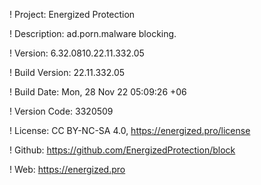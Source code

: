 ! Project: Energized Protection

! Description: ad.porn.malware blocking.

! Version: 6.32.0810.22.11.332.05

! Build Version: 22.11.332.05

! Build Date: Mon, 28 Nov 22 05:09:26 +06

! Version Code: 3320509

! License: CC BY-NC-SA 4.0, https://energized.pro/license

! Github: https://github.com/EnergizedProtection/block

! Web: https://energized.pro
